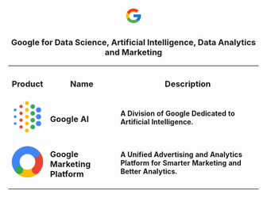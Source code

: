 <p align=center><img src="Google/Google.png" width=7%></p>

<h3 align=center>Google for Data Science, Artificial Intelligence, Data Analytics and Marketing</h3>

<table align=center width=100%>
  <tr><th width = 10%><h3>Product</h3></th><th><h3>Name</h3></th><th><h3>Description</h3></th></tr>
  <tr><td><a href="https://ai.google/" target="_blank"><img src="Google/AI.svg"></a></td><td><h3>Google AI</h3></td><td><h4>A Division of Google Dedicated to Artificial Intelligence.</h4></td></tr>
  <tr><td><a href="https://ai.google/" target="_blank"><img src="Google/Marketing.svg"></a></td><td><h3>Google Marketing Platform</h3></td><td><h4>A Unified Advertising and Analytics Platform for Smarter Marketing and Better Analytics.</h4></td></tr>
</table>
